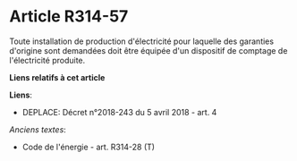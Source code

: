 # Article R314-57

Toute installation de production d'électricité pour laquelle des garanties d'origine sont demandées doit être équipée d'un
dispositif de comptage de l'électricité produite.

**Liens relatifs à cet article**

**Liens**:

  - DEPLACE: Décret n°2018-243 du 5 avril 2018 - art. 4

_Anciens textes_:

  - Code de l'énergie - art. R314-28 (T)
